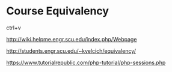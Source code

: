 # Course Equivalency

ctrl+v

http://wiki.helpme.engr.scu.edu/index.php/Webpage

http://students.engr.scu.edu/~kvelcich/equivalency/

https://www.tutorialrepublic.com/php-tutorial/php-sessions.php
